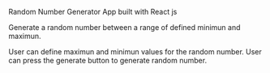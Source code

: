 Random Number Generator App built with React js

Generate a random number between a range of defined minimun and maximun.

User can define maximun and minimun values for the random number.
User can press the generate button to generate random number.
